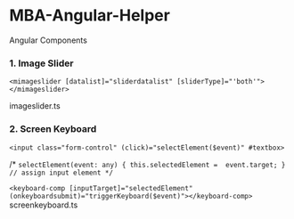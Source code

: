 # MBA-Angular-Helper
Angular Components

### 1. Image Slider
`<mimageslider [datalist]="sliderdatalist" [sliderType]="'both'"></mimageslider>`

imageslider.ts

### 2. Screen Keyboard
`<input class="form-control" (click)="selectElement($event)" #textbox>`


/*
`selectElement(event: any) {
    this.selectedElement =  event.target;
  } // assign input element
*/`


`<keyboard-comp [inputTarget]="selectedElement" (onkeyboardsubmit)="triggerKeyboard($event)"></keyboard-comp>`
screenkeyboard.ts


